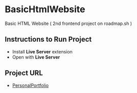 # BasicHtmlWebsite
Basic HTML Website ( 2nd frontend project on roadmap.sh )

## Instructions to Run Project
* Install **Live Server** extension
* Open with **Live Server** 

## Project URL
* [PersonalPortfolio](https://roadmap.sh/projects/portfolio-website)